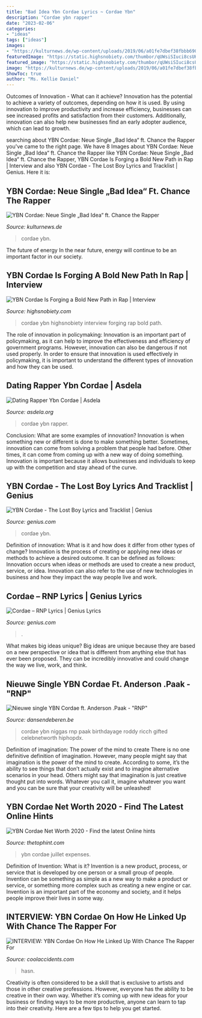 ```yaml
---
title: "Bad Idea Ybn Cordae Lyrics ~ Cordae Ybn"
description: "Cordae ybn rapper"
date: "2023-02-06"
categories:
- "ideas"
tags: ["ideas"]
images:
- "https://kulturnews.de/wp-content/uploads/2019/06/a01fe7dbef38fbbb6904343a34ee89c9.jpeg"
featuredImage: "https://static.highsnobiety.com/thumbor/qUWsiSIuci8csUH9lSNBiquy2w4=/fit-in/480x720/smart/static.highsnobiety.com/wp-content/uploads/2019/07/18111113/ybn-cordae-interview-01.jpg"
featured_image: "https://static.highsnobiety.com/thumbor/qUWsiSIuci8csUH9lSNBiquy2w4=/fit-in/480x720/smart/static.highsnobiety.com/wp-content/uploads/2019/07/18111113/ybn-cordae-interview-01.jpg"
image: "https://kulturnews.de/wp-content/uploads/2019/06/a01fe7dbef38fbbb6904343a34ee89c9.jpeg"
ShowToc: true
author: "Ms. Kellie Daniel"
---
```



Outcomes of Innovation - What can it achieve?
Innovation has the potential to achieve a variety of outcomes, depending on how it is used. By using innovation to improve productivity and increase efficiency, businesses can see increased profits and satisfaction from their customers. Additionally, innovation can also help new businesses find an early adopter audience, which can lead to growth.

	

		
searching about YBN Cordae: Neue Single „Bad Idea“ ft. Chance the Rapper you've came to the right page. We have 8 Images about YBN Cordae: Neue Single „Bad Idea“ ft. Chance the Rapper like YBN Cordae: Neue Single „Bad Idea“ ft. Chance the Rapper, YBN Cordae Is Forging a Bold New Path in Rap | Interview and also YBN Cordae - The Lost Boy Lyrics and Tracklist | Genius. Here it is:
		
    
## YBN Cordae: Neue Single „Bad Idea“ Ft. Chance The Rapper

<img loading=lazy src="https://kulturnews.de/wp-content/uploads/2019/06/a01fe7dbef38fbbb6904343a34ee89c9.jpeg" onerror="this.onerror=null;this.src='https://tse3.mm.bing.net/th?id=OIP.oB_n2-84-7tpBDQ6NO6JyQHaHa&amp;pid=15.1';" alt="YBN Cordae: Neue Single „Bad Idea“ ft. Chance the Rapper">

_Source: kulturnews.de_

>cordae ybn. 

	

The future of energy
In the near future, energy will continue to be an important factor in our society.

    
## YBN Cordae Is Forging A Bold New Path In Rap | Interview

<img loading=lazy src="https://static.highsnobiety.com/thumbor/qUWsiSIuci8csUH9lSNBiquy2w4=/fit-in/480x720/smart/static.highsnobiety.com/wp-content/uploads/2019/07/18111113/ybn-cordae-interview-01.jpg" onerror="this.onerror=null;this.src='https://tse2.mm.bing.net/th?id=OIP.EsAAy76Ne0pyNLEx8WBnjgHaLH&amp;pid=15.1';" alt="YBN Cordae Is Forging a Bold New Path in Rap | Interview">

_Source: highsnobiety.com_

>cordae ybn highsnobiety interview forging rap bold path. 

	

The role of innovation in policymaking:
Innovation is an important part of policymaking, as it can help to improve the effectiveness and efficiency of government programs. However, innovation can also be dangerous if not used properly. In order to ensure that innovation is used effectively in policymaking, it is important to understand the different types of innovation and how they can be used.

    
## Dating Rapper Ybn Cordae | Asdela

<img loading=lazy src="http://res.cloudinary.com/defendhaiti/image/upload/c_scale,w_645/v1/Version_2/999t1a_u4vsuy" onerror="this.onerror=null;this.src='https://tse1.mm.bing.net/th?id=OIP.5UiRyspujSVQkrUpKWUPTAHaD5&amp;pid=15.1';" alt="Dating Rapper Ybn Cordae | Asdela">

_Source: asdela.org_

>cordae ybn rapper. 

	

Conclusion: What are some examples of innovation?
Innovation is when something new or different is done to make something better. Sometimes, innovation can come from solving a problem that people had before. Other times, it can come from coming up with a new way of doing something. Innovation is important because it allows businesses and individuals to keep up with the competition and stay ahead of the curve.

    
## YBN Cordae - The Lost Boy Lyrics And Tracklist | Genius

<img loading=lazy src="https://images.genius.com/3602a51f53d7488dbf9df6496a91e7fe.1000x1000x1.png" onerror="this.onerror=null;this.src='https://tse2.mm.bing.net/th?id=OIP.J3kxEWm-F8AKDJ4N-C2UggHaHa&amp;pid=15.1';" alt="YBN Cordae - The Lost Boy Lyrics and Tracklist | Genius">

_Source: genius.com_

>cordae ybn. 

	

Definition of innovation: What is it and how does it differ from other types of change?
Innovation is the process of creating or applying new ideas or methods to achieve a desired outcome. It can be defined as follows: 
Innovation occurs when ideas or methods are used to create a new product, service, or idea. Innovation can also refer to the use of new technologies in business and how they impact the way people live and work.

    
## Cordae – RNP Lyrics | Genius Lyrics

<img loading=lazy src="https://images.genius.com/cbaf74d1a1b0feb182e7a2da1a81ee18.1000x1000x1.jpg" onerror="this.onerror=null;this.src='https://tse1.mm.bing.net/th?id=OIP.gwSO34s_QBDnanQi-GnqpgHaHa&amp;pid=15.1';" alt="Cordae – RNP Lyrics | Genius Lyrics">

_Source: genius.com_

>. 

	

What makes big ideas unique?
Big ideas are unique because they are based on a new perspective or idea that is different from anything else that has ever been proposed. They can be incredibly innovative and could change the way we live, work, and think.

    
## Nieuwe Single YBN Cordae Ft. Anderson .Paak - &quot;RNP&quot;

<img loading=lazy src="https://www.dansendeberen.be/wp-content/uploads/ybn-cordae-1-768x576.jpg" onerror="this.onerror=null;this.src='https://tse2.mm.bing.net/th?id=OIP.Mq1BP5A2e277TxF-5nbldwHaFj&amp;pid=15.1';" alt="Nieuwe single YBN Cordae ft. Anderson .Paak - &quot;RNP&quot;">

_Source: dansendeberen.be_

>cordae ybn niggas rnp paak birthdayage roddy ricch gifted celebnetworth hiphopdx. 

	

Definition of imagination: The power of the mind to create
There is no one definitive definition of imagination. However, many people might say that imagination is the power of the mind to create. According to some, it’s the ability to see things that don’t actually exist and to imagine alternative scenarios in your head. Others might say that imagination is just creative thought put into words. Whatever you call it, imagine whatever you want and you can be sure that your creativity will be unleashed!

    
## YBN Cordae Net Worth 2020 - Find The Latest Online Hints

<img loading=lazy src="https://www.fotolog.com/wp-content/uploads/2020/01/YBN-Cordae-2-1024x925.jpg" onerror="this.onerror=null;this.src='https://tse4.mm.bing.net/th?id=OIP.OVZ4FjwW460DqgH_kMr-IQHaGs&amp;pid=15.1';" alt="YBN Cordae Net Worth 2020 - Find the latest Online hints">

_Source: thetophint.com_

>ybn cordae juillet expenses. 

	

Definition of Invention: What is it?
Invention is a new product, process, or service that is developed by one person or a small group of people. Invention can be something as simple as a new way to make a product or service, or something more complex such as creating a new engine or car. Invention is an important part of the economy and society, and it helps people improve their lives in some way.

    
## INTERVIEW: YBN Cordae On How He Linked Up With Chance The Rapper For

<img loading=lazy src="https://www.coolaccidents.com/sites/g/files/g2000010276/files/styles/news_detail_page/public/2020-11/chance-the-rapper-jimmy-fallon-family-support.jpg?itok=1ZEW-Jja" onerror="this.onerror=null;this.src='https://tse2.mm.bing.net/th?id=OIP.DqtDaFwJCOY6SYASzh6QwQHaIB&amp;pid=15.1';" alt="INTERVIEW: YBN Cordae On How He Linked Up With Chance The Rapper For">

_Source: coolaccidents.com_

>hasn. 

	

Creativity is often considered to be a skill that is exclusive to artists and those in other creative professions. However, everyone has the ability to be creative in their own way. Whether it’s coming up with new ideas for your business or finding ways to be more productive, anyone can learn to tap into their creativity. Here are a few tips to help you get started.

